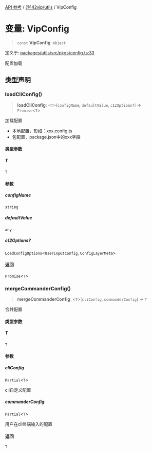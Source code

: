 [API 参考](../../../index.md) / [@142vip/utils](../index.md) / VipConfig

# 变量: VipConfig

> `const` **VipConfig**: `object`

定义于: [packages/utils/src/pkgs/config.ts:33](https://github.com/142vip/core-x/blob/1eb80b292cacf818428b26e34edc36554f5c80fb/packages/utils/src/pkgs/config.ts#L33)

配置加载

## 类型声明

### loadCliConfig()

> **loadCliConfig**: \<`T`\>(`configName`, `defaultValue`, `c12Options?`) => `Promise`\<`T`\>

加载配置
- 本地配置，形如：xxx.config.ts
- 包配置，package.json中的xxx字段

#### 类型参数

##### T

`T`

#### 参数

##### configName

`string`

##### defaultValue

`any`

##### c12Options?

`LoadConfigOptions`\<`UserInputConfig`, `ConfigLayerMeta`\>

#### 返回

`Promise`\<`T`\>

### mergeCommanderConfig()

> **mergeCommanderConfig**: \<`T`\>(`cliConfig`, `commanderConfig`) => `T`

合并配置

#### 类型参数

##### T

`T`

#### 参数

##### cliConfig

`Partial`\<`T`\>

cli自定义配置

##### commanderConfig

`Partial`\<`T`\>

用户在cli终端输入的配置

#### 返回

`T`
